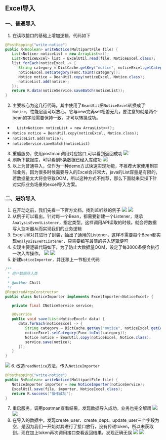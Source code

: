 ## Excel导入
### 一、普通导入
1. 在读取接口的基础上增加逻辑，代码如下
~~~java
@PostMapping("write-notice")
public R<Boolean> writeNotice(MultipartFile file) {
   List<Notice> noticeList = new ArrayList<>();
   List<NoticeExcel> list = ExcelUtil.read(file, NoticeExcel.class);
   list.forEach(noticeExcel -> {
      String category = DictCache.getKey("notice", noticeExcel.getCategoryName());
      noticeExcel.setCategory(Func.toInt(category));
      Notice notice = BeanUtil.copy(noticeExcel, Notice.class);
      noticeList.add(notice);
   });
   return R.data(noticeService.saveBatch(noticeList));
}
~~~
2. 主要核心为这几行代码，其中使用了`BeanUtil`把`NoticeExcel`转换成了`Notice`，性能层面可以放心，它与new完再set相差无几，要注意的就是两个bean的字段需要保持一致，才可以转换成功。
* `  List<Notice> noticeList = new ArrayList<>();`
* `Notice notice = BeanUtil.copy(noticeExcel, Notice.class);`
* `noticeList.add(notice);`
* `noticeService.saveBatch(noticeList)`
3. 重启服务，使用postman调用对应接口,可以看到返回成功
![](../../images/screenshot_1586830089871.png)
4. 刷新下数据库，可以看到5条数据已经入库成功
![](../../images/screenshot_1586830167625.png)
5. 以上为普通导入，仅作为一种demo方式快速实现功能，不推荐大家使用到实际业务。因为很多时候需要导入的Excel会非常大，java的List容量是有限的，若数据量太大将会导致OOM，所以这种方式不推荐，那么下面就来实操下针对实际业务场景的excel导入方案。

### 二、进阶导入
1. 在开动之前，我们先看一下官方文档，找到监听器的例子
![](../../images/screenshot_1586832729944.png)
![](../../images/screenshot_1586832747026.png)
2. 从例子可以看出，针对每一个Bean，都需要新建一个Listener，继承`AnalysisEventListener`，指定类型。这样调用API读取的时候，就会将数据写入监听器从而实现我们的业务逻辑
3. ExcelUtil对其进行了封装，抽出了通用的Listener，这样不需要每个Bean都实现`AnalysisEventListener`，只需要编写最简的导入逻辑便可
4. 实现主要逻辑代码如下，为了防止大数据量OOM，设定了每3000条便会执行一次入库操作。
![](../../images/screenshot_1586833101484.png)
![](../../images/screenshot_1586833110128.png)
5. 新建`NoticeImporter`，并迁移上一节相关代码
~~~java
/**
 * 用户数据导入类
 *
 * @author Chill
 */
@RequiredArgsConstructor
public class NoticeImporter implements ExcelImporter<NoticeExcel> {

   private final INoticeService service;

   @Override
   public void save(List<NoticeExcel> data) {
      data.forEach(noticeExcel -> {
         String category = DictCache.getKey("notice", noticeExcel.getCategoryName());
         noticeExcel.setCategory(Func.toInt(category));
         Notice notice = BeanUtil.copy(noticeExcel, Notice.class);
         service.save(notice);
      });
   }
}
~~~
![](../../images/screenshot_1586833283736.png)
6. 改造`readNotice`方法，传入`NoticeImporter`
~~~java
@PostMapping("write-notice")
public R<Boolean> writeNotice(MultipartFile file) {
   NoticeImporter importer = new NoticeImporter(noticeService);
   ExcelUtil.save(file, importer, NoticeExcel.class);
   return R.success("操作成功");
}
~~~
7. 重启服务，调用postman查看结果，发现数据导入成功，业务也完全解耦
![](../../images/screenshot_1586833513313.png)
![](../../images/screenshot_1586833571237.png)
8. 在导入的数据中，发现create_user、create_dept、update_user三个字段为空，是因为我们一开始对其进行了接口放行，没有传递token，所以未获取到。现在加上token再次调用接口查看返回结果，发现正确无误
![](../../images/screenshot_1586833698178.png)
![](../../images/screenshot_1586833789465.png)
